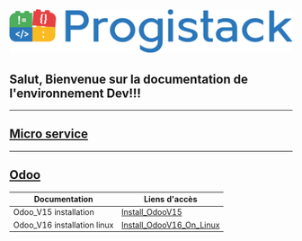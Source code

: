 ![progistack](./progistack.png)
-------------------------------------------------------------------------------------
Salut, Bienvenue sur la documentation de l'environnement Dev!!!
-------------------------------------------------------------------------------------

-----
[Micro service](/Master/Microservice/Coursier.md)
-----
-----
[Odoo](/Master/Odoo/Odoo-V15/Installation.md)
-----

|Documentation | Liens d'accès |
---------------|---------------|
|Odoo_V15 installation|[Install_OdooV15](/Master/Odoo/Odoo-V15/Installation.md)|
|Odoo_V16 installation linux |[Install_OdooV16_On_Linux](/Master/Odoo/Odoo-V16/Installations/linux.md)|
